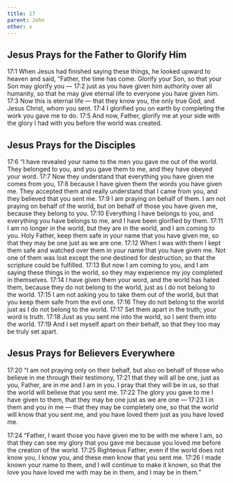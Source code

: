 ```yaml
---
title: 17
parent: John
other: x
---
```


## Jesus Prays for the Father to Glorify Him

<a name="17:1">17:1</a> When Jesus had finished saying these things, he looked upward to heaven and said, “Father, the time has come. Glorify your Son, so that your Son may glorify you —  <a name="17:2">17:2</a> just as you have given him authority over all humanity, so that he may give eternal life to everyone you have given him. <a name="17:3">17:3</a> Now this is eternal life — that they know you, the only true God, and Jesus Christ, whom you sent. <a name="17:4">17:4</a> I glorified you on earth by completing the work you gave me to do. <a name="17:5">17:5</a> And now, Father, glorify me at your side with the glory I had with you before the world was created.

## Jesus Prays for the Disciples

<a name="17:6">17:6</a> “I have revealed your name to the men you gave me out of the world. They belonged to you, and you gave them to me, and they have obeyed your word. <a name="17:7">17:7</a> Now they understand that everything you have given me comes from you, <a name="17:8">17:8</a> because I have given them the words you have given me. They accepted them and really understand that I came from you, and they believed that you sent me. <a name="17:9">17:9</a> I am praying on behalf of them. I am not praying on behalf of the world, but on behalf of those you have given me, because they belong to you. <a name="17:10">17:10</a> Everything I have belongs to you, and everything you have belongs to me, and I have been glorified by them. <a name="17:11">17:11</a> I am no longer in the world, but they are in the world, and I am coming to you. Holy Father, keep them safe in your name that you have given me, so that they may be one just as we are one. <a name="17:12">17:12</a> When I was with them I kept them safe and watched over them in your name that you have given me. Not one of them was lost except the one destined for destruction, so that the scripture could be fulfilled. <a name="17:13">17:13</a> But now I am coming to you, and I am saying these things in the world, so they may experience my joy completed in themselves. <a name="17:14">17:14</a> I have given them your word, and the world has hated them, because they do not belong to the world, just as I do not belong to the world. <a name="17:15">17:15</a> I am not asking you to take them out of the world, but that you keep them safe from the evil one. <a name="17:16">17:16</a> They do not belong to the world just as I do not belong to the world. <a name="17:17">17:17</a> Set them apart in the truth; your word is truth. <a name="17:18">17:18</a> Just as you sent me into the world, so I sent them into the world. <a name="17:19">17:19</a> And I set myself apart on their behalf, so that they too may be truly set apart.

## Jesus Prays for Believers Everywhere

<a name="17:20">17:20</a> “I am not praying only on their behalf, but also on behalf of those who believe in me through their testimony, <a name="17:21">17:21</a> that they will all be one, just as you, Father, are in me and I am in you. I pray that they will be in us, so that the world will believe that you sent me. <a name="17:22">17:22</a> The glory you gave to me I have given to them, that they may be one just as we are one — <a name="17:23">17:23</a> I in them and you in me — that they may be completely one, so that the world will know that you sent me, and you have loved them just as you have loved me.

<a name="17:24">17:24</a> “Father, I want those you have given me to be with me where I am, so that they can see my glory that you gave me because you loved me before the creation of the world. <a name="17:25">17:25</a> Righteous Father, even if the world does not know you, I know you, and these men know that you sent me. <a name="17:26">17:26</a> I made known your name to them, and I will continue to make it known, so that the love you have loved me with may be in them, and I may be in them.”
